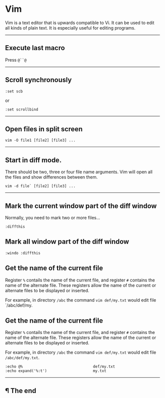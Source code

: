 # Vim

Vim  is  a text editor that is upwards compatible to Vi.  It can be used to edit all kinds of plain text.   It  is  especially useful for editing programs.

---

## Execute last macro

Press `@``@`

---

## Scroll synchronously

```
:set scb
```

or

```
:set scrollbind
```

---

## Open files in split screen

```
vim -O file1 [file2] [file3] ...
```

---

## Start in diff mode.

There should be two, three or four file name arguments.  Vim will open all the files  and  show differences between them.

```
vim -d file` [file2] [file3] ...
```

---

## Mark the current window part of the diff window

Normally, you need to mark two or more files...

```
:diffthis
```

## Mark all window part of the diff window

```
:windo :diffthis
```

## Get the name of the current file

Register `%` contails the name of the current file, and register `#` contains
the name of the alternate file. These registers allow the name of the current
or alternate files to be displayed or inserted.

For example, in directory `/abc` the command `vim def/my.txt` would edit file
`/abc/def/my.

## Get the name of the current file

Register `%` contails the name of the current file, and register `#` contains
the name of the alternate file. These registers allow the name of the current
or alternate files to be displayed or inserted.

For example, in directory `/abc` the command `vim def/my.txt` would edit file
`/abc/def/my.txt`.

```
:echo @%                                def/my.txt
:echo expand('%:t')                     my.txt
```

---

## ¶ The end


